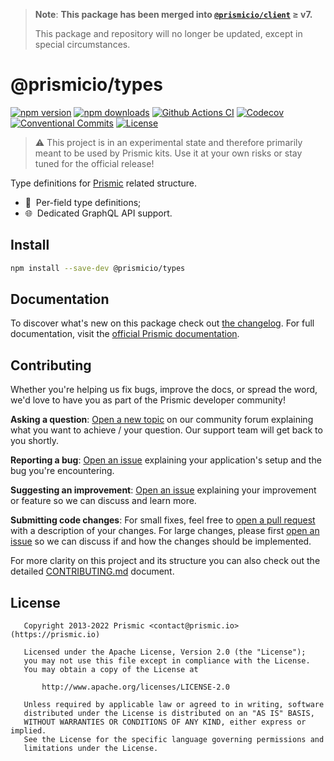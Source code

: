> **Note**: **This package has been merged into [`@prismicio/client`](https://github.com/prismicio/prismic-client) ≥ v7.**
>
> This package and repository will no longer be updated, except in special circumstances.

# @prismicio/types

[![npm version][npm-version-src]][npm-version-href]
[![npm downloads][npm-downloads-src]][npm-downloads-href]
[![Github Actions CI][github-actions-ci-src]][github-actions-ci-href]
[![Codecov][codecov-src]][codecov-href]
[![Conventional Commits][conventional-commits-src]][conventional-commits-href]
[![License][license-src]][license-href]

> ⚠ This project is in an experimental state and therefore primarily meant to be used by Prismic kits. Use it at your own risks or stay tuned for the official release!

Type definitions for [Prismic][prismic] related structure.

- 📄 &nbsp;Per-field type definitions;
- 🌐 &nbsp;Dedicated GraphQL API support.

## Install

```bash
npm install --save-dev @prismicio/types
```

## Documentation

To discover what's new on this package check out [the changelog][changelog]. For full documentation, visit the [official Prismic documentation][prismic-docs].

## Contributing

Whether you're helping us fix bugs, improve the docs, or spread the word, we'd love to have you as part of the Prismic developer community!

**Asking a question**: [Open a new topic][forum-question] on our community forum explaining what you want to achieve / your question. Our support team will get back to you shortly.

**Reporting a bug**: [Open an issue][repo-bug-report] explaining your application's setup and the bug you're encountering.

**Suggesting an improvement**: [Open an issue][repo-feature-request] explaining your improvement or feature so we can discuss and learn more.

**Submitting code changes**: For small fixes, feel free to [open a pull request][repo-pull-requests] with a description of your changes. For large changes, please first [open an issue][repo-feature-request] so we can discuss if and how the changes should be implemented.

For more clarity on this project and its structure you can also check out the detailed [CONTRIBUTING.md][contributing] document.

## License

```
   Copyright 2013-2022 Prismic <contact@prismic.io> (https://prismic.io)

   Licensed under the Apache License, Version 2.0 (the "License");
   you may not use this file except in compliance with the License.
   You may obtain a copy of the License at

       http://www.apache.org/licenses/LICENSE-2.0

   Unless required by applicable law or agreed to in writing, software
   distributed under the License is distributed on an "AS IS" BASIS,
   WITHOUT WARRANTIES OR CONDITIONS OF ANY KIND, either express or implied.
   See the License for the specific language governing permissions and
   limitations under the License.
```

<!-- Links -->

[prismic]: https://prismic.io
[prismic-docs]: https://prismic.io/docs/technologies/javascript
[changelog]: ./CHANGELOG.md
[contributing]: ./CONTRIBUTING.md
[forum-question]: https://community.prismic.io/c/kits-and-dev-languages/javascript/14
[repo-bug-report]: https://github.com/prismicio/prismic-types/issues/new?assignees=&labels=bug&template=bug_report.md&title=
[repo-feature-request]: https://github.com/prismicio/prismic-types/issues/new?assignees=&labels=enhancement&template=feature_request.md&title=
[repo-pull-requests]: https://github.com/prismicio/prismic-types/pulls

<!-- Badges -->

[npm-version-src]: https://img.shields.io/npm/v/@prismicio/types/latest.svg
[npm-version-href]: https://npmjs.com/package/@prismicio/types
[npm-downloads-src]: https://img.shields.io/npm/dm/@prismicio/types.svg
[npm-downloads-href]: https://npmjs.com/package/@prismicio/types
[github-actions-ci-src]: https://github.com/prismicio/prismic-types/workflows/ci/badge.svg
[github-actions-ci-href]: https://github.com/prismicio/prismic-types/actions?query=workflow%3Aci
[codecov-src]: https://img.shields.io/codecov/c/github/prismicio/prismic-types.svg
[codecov-href]: https://codecov.io/gh/prismicio/prismic-types
[conventional-commits-src]: https://img.shields.io/badge/Conventional%20Commits-1.0.0-yellow.svg
[conventional-commits-href]: https://conventionalcommits.org
[license-src]: https://img.shields.io/npm/l/@prismicio/types.svg
[license-href]: https://npmjs.com/package/@prismicio/types
